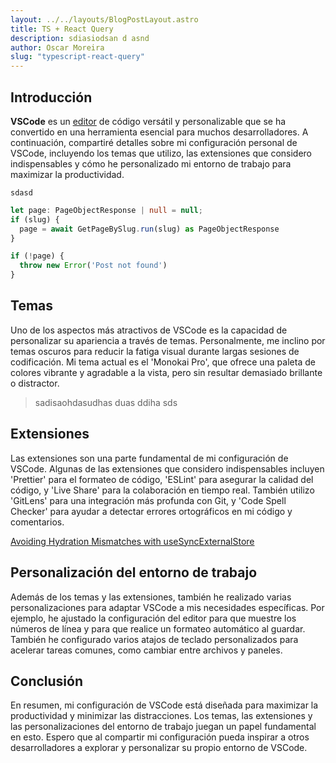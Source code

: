 ```yaml
---
layout: ../../layouts/BlogPostLayout.astro
title: TS + React Query
description: sdiasiodsan d asnd
author: Oscar Moreira
slug: "typescript-react-query"
---
```


## Introducción

**VSCode** es un [editor](https://vscode.com) de código versátil y personalizable que se ha convertido en una herramienta esencial para muchos desarrolladores. A continuación, compartiré detalles sobre mi configuración personal de VSCode, incluyendo los temas que utilizo, las extensiones que considero indispensables y cómo he personalizado mi entorno de trabajo para maximizar la productividad.

`sdasd`

```ts
let page: PageObjectResponse | null = null;
if (slug) {
  page = await GetPageBySlug.run(slug) as PageObjectResponse
}

if (!page) {
  throw new Error('Post not found')
}
```

## Temas

Uno de los aspectos más atractivos de VSCode es la capacidad de personalizar su apariencia a través de temas. Personalmente, me inclino por temas oscuros para reducir la fatiga visual durante largas sesiones de codificación. Mi tema actual es el 'Monokai Pro', que ofrece una paleta de colores vibrante y agradable a la vista, pero sin resultar demasiado brillante o distractor.

> sadisaohdasudhas duas ddiha sds
> 

## Extensiones

Las extensiones son una parte fundamental de mi configuración de VSCode. Algunas de las extensiones que considero indispensables incluyen 'Prettier' para el formateo de código, 'ESLint' para asegurar la calidad del código, y 'Live Share' para la colaboración en tiempo real. También utilizo 'GitLens' para una integración más profunda con Git, y 'Code Spell Checker' para ayudar a detectar errores ortográficos en mi código y comentarios.

[Avoiding Hydration Mismatches with useSyncExternalStore](https://tkdodo.eu/blog/avoiding-hydration-mismatches-with-use-sync-external-store)

## Personalización del entorno de trabajo

Además de los temas y las extensiones, también he realizado varias personalizaciones para adaptar VSCode a mis necesidades específicas. Por ejemplo, he ajustado la configuración del editor para que muestre los números de línea y para que realice un formateo automático al guardar. También he configurado varios atajos de teclado personalizados para acelerar tareas comunes, como cambiar entre archivos y paneles.

## Conclusión

En resumen, mi configuración de VSCode está diseñada para maximizar la productividad y minimizar las distracciones. Los temas, las extensiones y las personalizaciones del entorno de trabajo juegan un papel fundamental en esto. Espero que al compartir mi configuración pueda inspirar a otros desarrolladores a explorar y personalizar su propio entorno de VSCode.